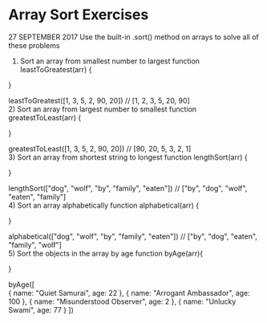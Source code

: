 # Array Sort Exercises
27 SEPTEMBER 2017
Use the built-in .sort() method on arrays to solve all of these problems

1) Sort an array from smallest number to largest
function leastToGreatest(arr) {

}

leastToGreatest([1, 3, 5, 2, 90, 20]) // [1, 2, 3, 5, 20, 90]  
2) Sort an array from largest number to smallest
function greatestToLeast(arr) {

}

greatestToLeast([1, 3, 5, 2, 90, 20]) // [90, 20, 5, 3, 2, 1]  
3) Sort an array from shortest string to longest
function lengthSort(arr) {

}

lengthSort(["dog", "wolf", "by", "family", "eaten"]) // ["by", "dog", "wolf", "eaten", "family"]  
4) Sort an array alphabetically
function alphabetical(arr) {

}

alphabetical(["dog", "wolf", "by", "family", "eaten"]) // ["by", "dog", "eaten", "family", "wolf"]  
5) Sort the objects in the array by age
function byAge(arr){

}

byAge([  
    {
        name: "Quiet Samurai",
        age: 22
    },
    {
        name: "Arrogant Ambassador",
        age: 100
    },
    {
        name: "Misunderstood Observer",
        age: 2
    },
    {
        name: "Unlucky Swami",
        age: 77
    }
])